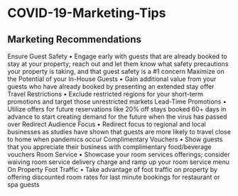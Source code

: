 # COVID-19-Marketing-Tips

## Marketing Recommendations
Ensure Guest Safety
• Engage early with guests that are already booked to stay at your property; reach out and let them
know what safety precautions your property is taking, and that guest safety is a #1 concern
Maximize on the Potential of your In-House Guests
• Gain additional value from your guests who have already booked by presenting an extended stay
offer
Travel Restrictions
• Exclude restricted regions for your short-term promotions and target those unrestricted markets
Lead-Time Promotions
• Utilize offers for future reservations like 20% off stays booked 60+ days in advance to start creating
demand for the future when the virus has passed over
Redirect Audience Focus
• Redirect focus to regional and local businesses as studies have shown that guests are more likely to
travel close to home when pandemics occur
Complimentary Vouchers
• Show guests that you appreciate their business with complimentary food/beverage vouchers
Room Service
• Showcase your room services offerings; consider waiving room service delivery charge and ramp up
your room service menu
On Property Foot Traffic
• Take advantage of foot traffic on property by offering discounted room rates for last minute bookings
for restaurant or spa guests


